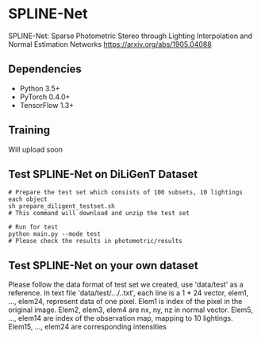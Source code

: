 # SPLINE-Net
SPLINE-Net: Sparse Photometric Stereo through Lighting Interpolation and Normal Estimation Networks
https://arxiv.org/abs/1905.04088 <br>

## Dependencies

- Python 3.5+
- PyTorch 0.4.0+
- TensorFlow 1.3+

## Training 

Will upload soon

## Test SPLINE-Net on DiLiGenT Dataset

```shell
# Prepare the test set which consists of 100 subsets, 10 lightings each object
sh prepare_diligent_testset.sh
# This command will download and unzip the test set

# Run for test
python main.py --mode test
# Please check the results in photometric/results
```

## Test SPLINE-Net on your own dataset
Please follow the data format of test set we created, use 'data/test' as a reference.
In text file 'data/test/.../..txt', each line is a 1 * 24 vector, elem1, ..., elem24, represent data of one pixel. 
Elem1 is index of the pixel in the original image. Elem2, elem3, elem4 are nx, ny, nz in normal vector.
Elem5, ..., elem14 are index of the observation map, mapping to 10 lightings.
Elem15, ..., elem24 are corresponding intensities   